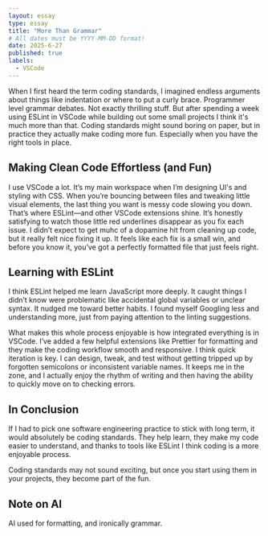 ```yaml
---
layout: essay
type: essay
title: "More Than Grammar"
# All dates must be YYYY-MM-DD format!
date: 2025-6-27
published: true
labels:
  - VSCode
---
```


When I first heard the term coding standards, I imagined endless arguments about things like indentation or where to put a curly brace. Programmer level grammar debates. Not exactly thrilling stuff. But after spending a week using ESLint in VSCode while building out some small projects I think it's much more than that. Coding standards might sound boring on paper, but in practice they actually make coding more fun. Especially when you have the right tools in place.

## Making Clean Code Effortless (and Fun)

I use VSCode a lot. It’s my main workspace when I’m designing UI's and styling with CSS. When you’re bouncing between files and tweaking little visual elements, the last thing you want is messy code slowing you down. That’s where ESLint—and other VSCode extensions shine.
It’s honestly satisfying to watch those little red underlines disappear as you fix each issue. I didn’t expect to get muhc of a dopamine hit from cleaning up code, but it really felt nice fixing it up. It feels like each fix is a small win, and before you know it, you’ve got a perfectly formatted file that just feels right. 

## Learning with ESLint

I think ESLint helped me learn JavaScript more deeply. It caught things I didn’t know were problematic like accidental global variables or unclear syntax. It nudged me toward better habits. I found myself Googling less and understanding more, just from paying attention to the linting suggestions. 

What makes this whole process enjoyable is how integrated everything is in VSCode. I’ve added a few helpful extensions like Prettier for formatting and they make the coding workflow smooth and responsive. I think quick iteration is key. I can design, tweak, and test without getting tripped up by forgotten semicolons or inconsistent variable names. It keeps me in the zone, and I actually enjoy the rhythm of writing and then having the ability to quickly move on to checking errors.

## In Conclusion

If I had to pick one software engineering practice to stick with long term, it would absolutely be coding standards. They help learn, they make my code easier to understand, and thanks to tools like ESLint I think coding is a more enjoyable process.

Coding standards may not sound exciting, but once you start using them in your projects, they become part of the fun. 



## Note on AI

AI used for formatting, and ironically grammar.

